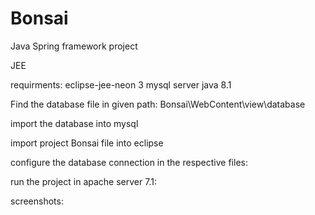 # Bonsai
Java Spring framework project

JEE

requirments:
  eclipse-jee-neon 3
  mysql server
  java 8.1
  
Find the database file in given path:
  Bonsai\WebContent\view\database

import the database into mysql

import project Bonsai file into eclipse

configure the database connection in the respective files:

run the project in apache server 7.1:

screenshots:


